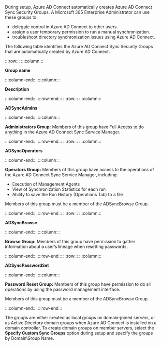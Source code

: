 During setup, Azure AD Connect automatically creates Azure AD Connect Sync Security Groups. A Microsoft 365 Enterprise Administrator can use these groups to:

 -  delegate control in Azure AD Connect to other users.
 -  assign a user temporary permission to run a manual synchronization.
 -  troubleshoot directory synchronization issues using Azure AD Connect.

The following table identifies the Azure AD Connect Sync Security Groups that are automatically created by Azure AD Connect.

:::row:::
  :::column:::
    

**Group name**


  :::column-end:::
  :::column:::
    

**Description**


  :::column-end:::
:::row-end:::
:::row:::
  :::column:::
    

**ADSyncAdmins**


  :::column-end:::
  :::column:::
    

**Administrators Group:** Members of this group have Full Access to do anything in the Azure AD Connect Sync Service Manager.


  :::column-end:::
:::row-end:::
:::row:::
  :::column:::
    

**ADSyncOperators**


  :::column-end:::
  :::column:::
    

**Operators Group:** Members of this group have access to the operations of the Azure AD Connect Sync Service Manager, including:

 -  Execution of Management Agents
 -  View of Synchronization Statistics for each run
 -  Ability to save the Run History (Operations Tab) to a file

Members of this group must be a member of the ADSyncBrowse Group.


  :::column-end:::
:::row-end:::
:::row:::
  :::column:::
    

**ADSyncBrowse**


  :::column-end:::
  :::column:::
    

**Browse Group:** Members of this group have permission to gather information about a user’s lineage when resetting passwords.


  :::column-end:::
:::row-end:::
:::row:::
  :::column:::
    

**ADSyncPasswordSet**


  :::column-end:::
  :::column:::
    

**Password Reset Group:** Members of this group have permission to do all operations by using the password management interface.


Members of this group must be a member of the ADSyncBrowse Group.


  :::column-end:::
:::row-end:::


The groups are either created as local groups on domain-joined servers, or as Active Directory domain groups when Azure AD Connect is installed on a domain controller. To create domain groups on member servers, select the **Specify Custom Sync Groups** option during setup and specify the groups by Domain\\Group Name.
